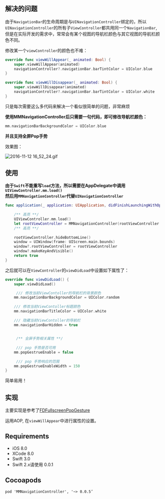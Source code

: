 ## 解决的问题

由于`NavigationBar`的生命周期是与`UINavigationController`绑定的，所以`UINavigationController`的所有子`ViewController`都共用同一个`NavigationBar`,但是在实际开发的需求中，常常会有某个视图的导航栏颜色与其它视图的导航栏颜色不同。

修改某一个`viewController`的颜色也不难：

``` Swift
override func viewWillAppear(_ animated: Bool) {
    super.viewWillAppear(animated)
    navigationController?.navigationBar.barTintColor = UIColor.blue
}
    
override func viewWillDisappear(_ animated: Bool) {
    super.viewWillDisappear(animated)
    navigationController?.navigationBar.barTintColor = UIColor.white
}
```    

只是每次需要这么多代码来解决一个看似很简单的问题，非常麻烦

**使用MMNavigationController后只需要一句代码，即可修改导航栏颜色：**

``` Swift
mm.navigationBarBackgroundColor = UIColor.blue
```

**并且支持全屏Pop手势**

效果图：

![2016-11-12 16_52_24.gif](http://upload-images.jianshu.io/upload_images/1748971-2d8a75c1236529e1.gif?imageMogr2/auto-orient/strip)


## 使用

**由于`Swift`不能重写`load`方法，所以需要在AppDelegate中调用`UIViewController.mm.load()`  
然后用`MMNavigationController`代替`UINavigationController`**

``` Swift
func application(_ application: UIApplication, didFinishLaunchingWithOptions launchOptions: [UIApplicationLaunchOptionsKey: Any]?) -> Bool {
    
    /** 高亮 **/
    UIViewController.mm.load()
    let rootViewController = MMNavigationController(rootViewController: NormalViewController())
    /** 高亮 **/
    
    rootViewController.hideBottomLine()
    window = UIWindow(frame: UIScreen.main.bounds)
    window?.rootViewController = rootViewController
    window?.makeKeyAndVisible()
    return true
}
```


之后就可以在`ViewController`的`viewDidLoad`中设置如下属性了：

``` Swift
override func viewDidLoad() {
    super.viewDidLoad()

	 /// 修改当前ViewContoller的导航栏的背景颜色
    mm.navigationBarBackgroundColor = UIColor.random
    
    /// 修改当前ViewContoller标题颜色
    mm.navigationBarTitleColor = UIColor.white
    
    /// 隐藏当前ViewContoller的导航栏
    mm.navigationBarHidden = true
	 
	 
	 /** 全屏手势相关属性 **/
	 
	 /// pop 手势是否可用
    mm.popGestrueEnable = false
	 
	 /// pop 手势响应的范围
    mm.popGestrueEnableWidth = 150
}
```

简单易用！

## 实现

主要实现是参考了[FDFullscreenPopGesture](https://github.com/forkingdog/FDFullscreenPopGesture)

运用AOP, 在`viewWillAppear`中进行属性的设置。

## Requirements

* iOS 8.0
* XCode 8.0
* Swift 3.0
* Swift 2.x请使用 0.0.1

## Cocoapods

	pod 'MMNavigationController', '~> 0.0.5’
